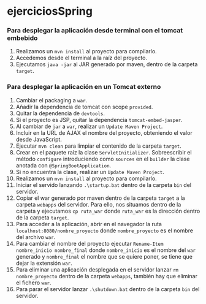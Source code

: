 # ejerciciosSpring

### Para desplegar la aplicación desde terminal con el tomcat embebido
1. Realizamos un `mvn install` al proyecto para compilarlo.
2. Accedemos desde el terminal a la raíz del proyecto.
3. Ejecutamos `java -jar` al JAR generado por maven, dentro de la carpeta `target`.

### Para desplegar la aplicación en un Tomcat externo
1. Cambiar el packaging a `war`.
2. Añadir la dependencia de tomcat con scope `provided`.
3. Quitar la dependencia de `devtools`.
4. Si el proyecto es JSP, quitar la dependencia `tomcat-embed-jasper`.
5. Al cambiar de `jar` a `war`, realizar un `Update Maven Project`.
6. Incluir en la URL de AJAX el nombre del proyecto, obteniendo el valor desde JavaScript.
7. Ejecutar `mvn clean` para limpiar el contenido de la carpeta `target`.
8. Crear en el paquete raíz la clase `ServletInitializer`. Sobreescribir el método `configure` introduciendo como `sources` en el `builder` la clase anotada con `@SpringBootApplication`.
9. Si no encuentra la clase, realizar un `Update Maven Project`.
10. Realizamos un `mvn install` al proyecto para compilarlo.
11. Iniciar el servido lanzando `.\startup.bat` dentro de la carpeta `bin` del servidor.
12. Copiar el war generado por maven dentro de la carpeta `target` a la carpeta `webapps` del servidor. Para ello, nos situamos dentro de la carpeta y ejecutamos `cp ruta_war` donde `ruta_war` es la dirección dentro de la carpeta `target`.
13. Para acceder a la aplicación, abrir en el navegador la ruta `localhost:8080/nombre_proyecto` donde `nombre_proyecto` es el nombre del archivo `war`.
14. Para cambiar el nombre del proyecto ejecutar `Rename-Item nombre_inicio nombre_final` donde `nombre_inicio` es el nombre del `war` generado y `nombre_final` el nombre que se quiere poner, se tiene que dejar la extensión `war`.
15. Para eliminar una aplicación desplegada en el servidor lanzar `rm nombre_proyecto` dentro de la carpeta `webapps`, también hay que eliminar el fichero `war`.
16. Para parar el servidor lanzar `.\shutdown.bat` dentro de la carpeta `bin` del servidor.